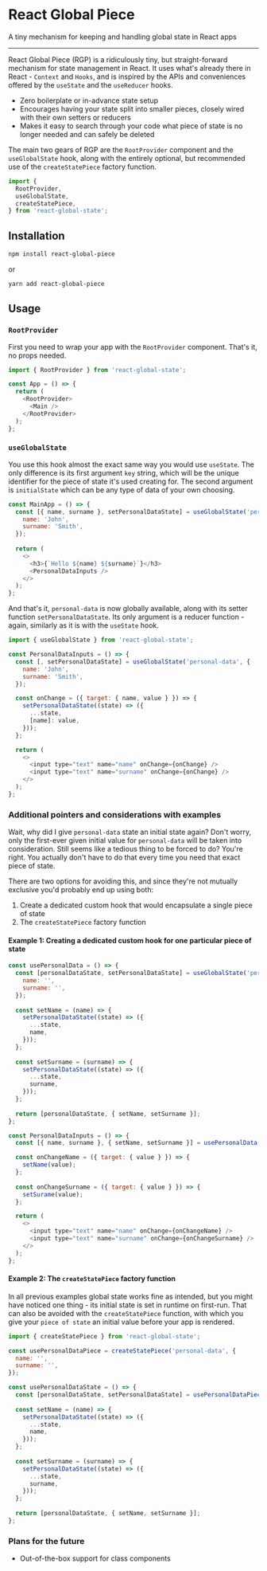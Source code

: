 # React Global Piece
A tiny mechanism for keeping and handling global state in React apps

-----------------

React Global Piece (RGP) is a ridiculously tiny, but straight-forward mechanism for state management in React. It uses what's already there in React - `Context` and `Hooks`, and is inspired by the APIs and conveniences offered by the `useState` and the `useReducer` hooks.

- Zero boilerplate or in-advance state setup
- Encourages having your state split into smaller pieces, closely wired with their own setters or reducers
- Makes it easy to search through your code what piece of state is no longer needed and can safely be deleted

The main two gears of RGP are the `RootProvider` component and the `useGlobalState` hook, along with the entirely optional, but recommended use of the `createStatePiece` factory function.

```javascript
import {
  RootProvider,
  useGlobalState,
  createStatePiece,
} from 'react-global-state';
```

## Installation
```sh
npm install react-global-piece
```
or
```sh
yarn add react-global-piece
```

## Usage
### `RootProvider`

First you need to wrap your app with the `RootProvider` component. That's it, no props needed.
```javascript
import { RootProvider } from 'react-global-state';

const App = () => {
  return (
    <RootProvider>
      <Main />
    </RootProvider>
  );
};
```

### `useGlobalState`
You use this hook almost the exact same way you would use `useState`. The only difference is its first argument `key` string, which will be the unique identifier for the piece of state it's used creating for. The second argument is `initialState` which can be any type of data of your own choosing.
```javascript
const MainApp = () => {
  const [{ name, surname }, setPersonalDataState] = useGlobalState('personal-data', {
    name: 'John',
    surname: 'Smith',
  });
  
  return (
    <>
      <h3>{`Hello ${name} ${surname}`}</h3>
      <PersonalDataInputs />
    </>
  );
};
```

And that's it, `personal-data` is now globally available, along with its setter function `setPersonalDataState`. Its only argument is a reducer function - again, similarly as it is with the `useState` hook.
```javascript
import { useGlobalState } from 'react-global-state';

const PersonalDataInputs = () => {
  const [, setPersonalDataState] = useGlobalState('personal-data', {
    name: 'John',
    surname: 'Smith',
  });

  const onChange = ({ target: { name, value } }) => {
    setPersonalDataState((state) => ({
      ...state,
      [name]: value,
    }));
  };

  return (
    <>
      <input type="text" name="name" onChange={onChange} />
      <input type="text" name="surname" onChange={onChange} />
    </>
  );
};
```

### Additional pointers and considerations with examples
Wait, why did I give `personal-data` state an initial state again? Don't worry, only the first-ever given initial value for `personal-data` will be taken into consideration.
Still seems like a tedious thing to be forced to do? You're right. You actually don't have to do that every time you need that exact piece of state.

There are two options for avoiding this, and since they're not mutually exclusive you'd probably end up using both:

1. Create a dedicated custom hook that would encapsulate a single piece of state
2. The `createStatePiece` factory function

#### Example 1: Creating a dedicated custom hook for one particular piece of state
```javascript
const usePersonalData = () => {
  const [personalDataState, setPersonalDataState] = useGlobalState('personal-data', {
    name: '',
    surname: '',
  });
  
  const setName = (name) => {
    setPersonalDataState((state) => ({
      ...state,
      name,
    }));
  };
  
  const setSurname = (surname) => {
    setPersonalDataState((state) => ({
      ...state,
      surname,
    }));
  };
  
  return [personalDataState, { setName, setSurname }];
};

const PersonalDataInputs = () => {
  const [{ name, surname }, { setName, setSurname }] = usePersonalData();

  const onChangeName = ({ target: { value } }) => {
    setName(value);
  };
  
  const onChangeSurname = ({ target: { value } }) => {
    setSurame(value);
  };

  return (
    <>
      <input type="text" name="name" onChange={onChangeName} />
      <input type="text" name="surname" onChange={onChangeSurname} />
    </>
  );
};
```

#### Example 2: The `createStatePiece` factory function
In all previous examples global state works fine as intended, but you might have noticed one thing - its initial state is set in runtime on first-run. That can also be avoided with the `createStatePiece` function, with which you give your `piece of state` an initial value before your app is rendered.
```javascript
import { createStatePiece } from 'react-global-state';

const usePersonalDataPiece = createStatePiece('personal-data', {
  name: '',
  surname: '',
});

const usePersonalDataState = () => {
  const [personalDataState, setPersonalDataState] = usePersonalDataPiece();
  
  const setName = (name) => {
    setPersonalDataState((state) => ({
      ...state,
      name,
    }));
  };
  
  const setSurname = (surname) => {
    setPersonalDataState((state) => ({
      ...state,
      surname,
    }));
  };
  
  return [personalDataState, { setName, setSurname }];
};
```

### Plans for the future
- Out-of-the-box support for class components
